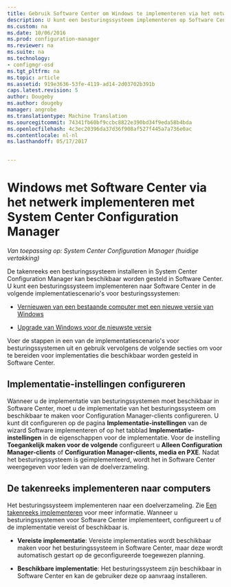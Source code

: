 ```yaml
---
title: Gebruik Software Center om Windows te implementeren via het netwerk | Microsoft-documenten
description: U kunt een besturingssysteem implementeren op Software Center vernieuwen van een bestaande computer met een nieuwe versie van Windows of upgrade van Windows voor de nieuwste versie.
ms.custom: na
ms.date: 10/06/2016
ms.prod: configuration-manager
ms.reviewer: na
ms.suite: na
ms.technology:
- configmgr-osd
ms.tgt_pltfrm: na
ms.topic: article
ms.assetid: 919e3636-53fe-4119-ad14-2d03702b391b
caps.latest.revision: 5
author: Dougeby
ms.author: dougeby
manager: angrobe
ms.translationtype: Machine Translation
ms.sourcegitcommit: 74341fb60bf9ccbc8822e390bd34f9eda58b4bda
ms.openlocfilehash: 4c3ec20396da37d36f908af527f445a7a736e0ac
ms.contentlocale: nl-nl
ms.lasthandoff: 05/17/2017


---
```

# <a name="use-software-center-to-deploy-windows-over-the-network-with-system-center-configuration-manager"></a>Windows met Software Center via het netwerk implementeren met System Center Configuration Manager

*Van toepassing op: System Center Configuration Manager (huidige vertakking)*

De takenreeks een besturingssysteem installeren in System Center Configuration Manager kan beschikbaar worden gesteld in Software Center. U kunt een besturingssysteem implementeren naar Software Center in de volgende implementatiescenario's voor besturingssystemen:  

-   [Vernieuwen van een bestaande computer met een nieuwe versie van Windows](refresh-an-existing-computer-with-a-new-version-of-windows.md)  

-   [Upgrade van Windows voor de nieuwste versie](upgrade-windows-to-the-latest-version.md)  

 Voer de stappen in een van de implementatiescenario's voor besturingssystemen uit en gebruik vervolgens de volgende secties om voor te bereiden voor implementaties die beschikbaar worden gesteld in Software Center.  

## <a name="configure-deployment-settings"></a>Implementatie-instellingen configureren  
 Wanneer u de implementatie van besturingssystemen moet beschikbaar in Software Center, moet u de implementatie van het besturingssysteem om beschikbaar te maken voor Configuration Manager-clients configureren. U kunt dit configureren op de pagina **Implementatie-instellingen** van de wizard Software implementeren of op het tabblad **Implementatie-instellingen** in de eigenschappen voor de implementatie.  Voor de instelling **Toegankelijk maken voor de volgende** configureert u **Alleen Configuration Manager-clients** of **Configuration Manager-clients, media en PXE**. Nadat het besturingssysteem is geïmplementeerd, wordt het in Software Center weergegeven voor leden van de doelverzameling.  

##  <a name="BKMK_Deploy"></a> De takenreeks implementeren naar computers  
 Het besturingssysteem implementeren naar een doelverzameling. Zie [Een takenreeks implementeren](manage-task-sequences-to-automate-tasks.md#BKMK_DeployTS) voor meer informatie. Wanneer u besturingssystemen voor Software Center implementeert, configureert u of de implementatie vereist of beschikbaar is.  

-   **Vereiste implementatie**: Vereiste implementaties wordt beschikbaar maken voor het besturingssysteem in Software Center, maar deze wordt automatisch gestart op de geconfigureerde toegewezen planning.  

-   **Beschikbare implementatie**: Het besturingssysteem zijn beschikbaar in Software Center en kan de gebruiker deze op aanvraag installeren.  

